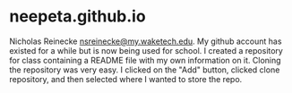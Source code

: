 # neepeta.github.io

Nicholas Reinecke nsreinecke@my.waketech.edu.
My github account has existed for a while but is now being used for school. 
I created a repository for class containing a README file with my own information on it. 
Cloning the repository was very easy. I clicked on the "Add" button, clicked clone repository, and then selected where I wanted to store the repo. 

